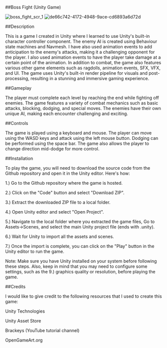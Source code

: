 ##Boss Fight (Unity Game)

![boss_fight_scr_1](https://user-images.githubusercontent.com/69635889/219737638-5ad7f704-dc84-47f8-b78f-ed08b6f17132.png)
![de66c742-4172-4948-9ace-cd6893a6d72d](https://user-images.githubusercontent.com/69635889/219737926-e8caa21d-0005-4bab-8f87-2dff2ddf0b59.jpeg)

##Description

This is a game I created in Unity where I learned to use Unity's built-in character controller component. The enemy AI is created using Behaviour state machines and Navmesh. I have also used animation events to add anticipation to the enemy's attacks, making it a challenging opponent for the player. I also used animation events to have the player take damage at a certain point of the animation.
In addition to combat, the game also features various other game elements such as ragdolls, animation events, SFX, VFX, and UI. The game uses Unity's built-in render pipeline for visuals and post-processing, resulting in a stunning and immersive gaming experience.

##Gameplay

The player must complete each level by reaching the end while fighting off enemies. The game features a variety of combat mechanics such as basic attacks, blocking, dodging, and special moves. The enemies have their own unique AI, making each encounter challenging and exciting.

##Controls

The game is played using a keyboard and mouse. The player can move using the WASD keys and attack using the left mouse button. Dodging can be performed using the space bar. The game also allows the player to change direction mid-dodge for more control.

##Installation

To play the game, you will need to download the source code from the Github repository and open it in the Unity editor. Here's how:

1.) Go to the Github repository where the game is hosted.

2.) Click on the "Code" button and select "Download ZIP".

3.) Extract the downloaded ZIP file to a local folder.

4.) Open Unity editor and select "Open Project".

5.) Navigate to the local folder where you extracted the game files, Go to Assets->Scenes, and select the main Unity project file (ends with .unity).

6.) Wait for Unity to import all the assets and scenes.

7.) Once the import is complete, you can click on the "Play" button in the Unity editor to run the game.


Note: Make sure you have Unity installed on your system before following these steps. Also, keep in mind that you may need to configure some settings, such as the 9.) graphics quality or resolution, before playing the game.

##Credits

I would like to give credit to the following resources that I used to create this game:

Unity Technologies

Unity Asset Store

Brackeys (YouTube tutorial channel)

OpenGameArt.org

